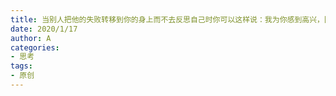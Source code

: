 ```yaml
---
title: 当别人把他的失败转移到你的身上而不去反思自己时你可以这样说：我为你感到高兴，因为你不必产生自责
date: 2020/1/17
author: A
categories:
- 思考
tags:
- 原创
---
```

